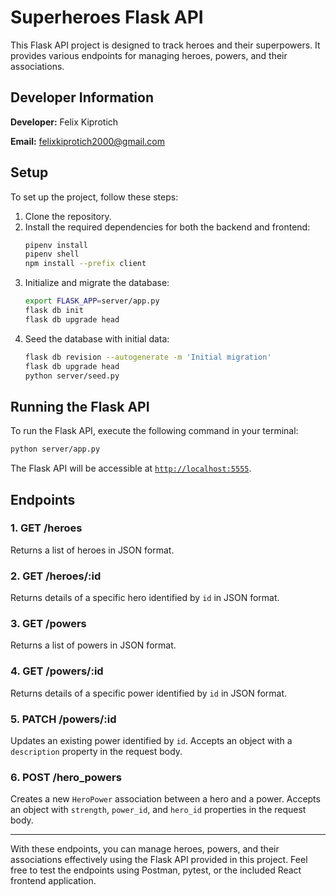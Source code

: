 # Superheroes Flask API

This Flask API project is designed to track heroes and their superpowers. It provides various endpoints for managing heroes, powers, and their associations.

## Developer Information

**Developer:** Felix Kiprotich

**Email:** felixkiprotich2000@gmail.com

## Setup

To set up the project, follow these steps:

1. Clone the repository.
2. Install the required dependencies for both the backend and frontend:
   ```bash
   pipenv install
   pipenv shell
   npm install --prefix client
   ```
3. Initialize and migrate the database:
   ```bash
   export FLASK_APP=server/app.py
   flask db init
   flask db upgrade head
   ```
4. Seed the database with initial data:
   ```bash
   flask db revision --autogenerate -m 'Initial migration'
   flask db upgrade head
   python server/seed.py
   ```

## Running the Flask API

To run the Flask API, execute the following command in your terminal:

```bash
python server/app.py
```

The Flask API will be accessible at [`http://localhost:5555`](http://localhost:5555).

## Endpoints

### 1. GET /heroes

Returns a list of heroes in JSON format.

### 2. GET /heroes/:id

Returns details of a specific hero identified by `id` in JSON format.

### 3. GET /powers

Returns a list of powers in JSON format.

### 4. GET /powers/:id

Returns details of a specific power identified by `id` in JSON format.

### 5. PATCH /powers/:id

Updates an existing power identified by `id`. Accepts an object with a `description` property in the request body.

### 6. POST /hero_powers

Creates a new `HeroPower` association between a hero and a power. Accepts an object with `strength`, `power_id`, and `hero_id` properties in the request body.

---

With these endpoints, you can manage heroes, powers, and their associations effectively using the Flask API provided in this project. Feel free to test the endpoints using Postman, pytest, or the included React frontend application.
